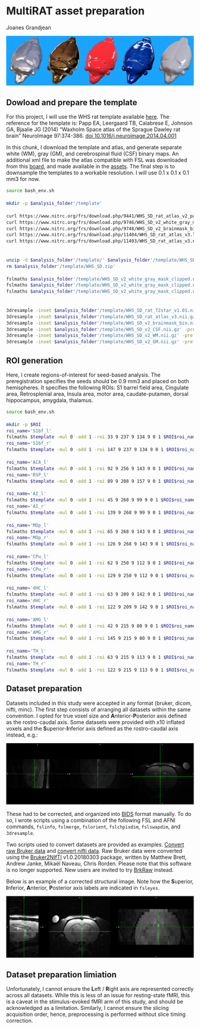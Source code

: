 MultiRAT asset preparation
================
Joanes Grandjean

![rat art](../assets/img/rat_art.png)

## Dowload and prepare the template

For this project, I will use the WHS rat template available
[here](https://www.nitrc.org/projects/whs-sd-atlas). The reference for
the template is: Papp EA, Leergaard TB, Calabrese E, Johnson GA, Bjaalie
JG (2014) “Waxholm Space atlas of the Sprague Dawley rat brain”
NeuroImage 97:374-386.
[doi 10.1016/j.neuroimage.2014.04.001](https://doi.org/10.1016/j.neuroimage.2014.04.001)

In this chunk, I download the template and atlas, and generate separate
white (WM), gray (GM), and cerebrospinal fluid (CSF) binary maps. An
additional xml file to make the atlas compatible with FSL was downloaded
from this [board](https://www.nitrc.org/forum/message.php?msg_id=29057),
and made available in the
[assets](assets/atlas/WHS_SD_rat_atlas_v3-FSL.xml). The final step is to
downsample the templates to a workable resolution. I will use 0.1 x 0.1
x 0.1 mm3 for now.

``` bash
source bash_env.sh

mkdir -p $analysis_folder'/template'

curl https://www.nitrc.org/frs/download.php/9441/WHS_SD_rat_atlas_v2_pack.zip --output $analysis_folder'/template/WHS_SD.zip'
curl https://www.nitrc.org/frs/download.php/9746/WHS_SD_v2_white_gray_mask_clipped.nii.gz --output $analysis_folder'/template/WHS_SD_v2_white_gray_mask_clipped.nii.gz'
curl https://www.nitrc.org/frs/download.php/9748/WHS_SD_v2_brainmask_bin.nii.gz --output $analysis_folder'/template/WHS_SD_v2_brainmask_bin.nii.gz'
curl https://www.nitrc.org/frs/download.php/11404/WHS_SD_rat_atlas_v3.label --output $analysis_folder'/template/WHS_SD_rat_atlas_v3.label'
curl https://www.nitrc.org/frs/download.php/11403/WHS_SD_rat_atlas_v3.nii.gz --output $analysis_folder'/template/WHS_SD_rat_atlas_v3.nii.gz'


unzip -d $analysis_folder'/template/' $analysis_folder'/template/WHS_SD.zip' 
rm $analysis_folder'/template/WHS_SD.zip' 

fslmaths $analysis_folder'/template/WHS_SD_v2_white_gray_mask_clipped.nii.gz' -thr 1 -uthr 1 -bin $analysis_folder'/template/WHS_SD_v2_WM.nii.gz'
fslmaths $analysis_folder'/template/WHS_SD_v2_white_gray_mask_clipped.nii.gz' -thr 2 -uthr 2 -bin $analysis_folder'/template/WHS_SD_v2_GM.nii.gz'
fslmaths $analysis_folder'/template/WHS_SD_v2_white_gray_mask_clipped.nii.gz' -thr 3 -uthr 3 -bin $analysis_folder'/template/WHS_SD_v2_CSF.nii.gz'


3dresample -inset $analysis_folder'/template/WHS_SD_rat_T2star_v1.01.nii.gz' -prefix $analysis_folder'/template/WHS_SD_rat_T2star_100um.nii.gz' -dxyz 0.1 0.1 0.1 -rmode Cu
3dresample -inset $analysis_folder'/template/WHS_SD_rat_atlas_v3.nii.gz' -prefix $analysis_folder'/template/WHS_SD_rat_atlas_v3_100um.nii.gz' -dxyz 0.1 0.1 0.1 -rmode NN
3dresample -inset $analysis_folder'/template/WHS_SD_v2_brainmask_bin.nii.gz' -prefix $analysis_folder'/template/WHS_SD_v2_brainmask_bin_100um.nii.gz' -dxyz 0.1 0.1 0.1 -rmode NN
3dresample -inset $analysis_folder'/template/WHS_SD_v2_CSF.nii.gz' -prefix $analysis_folder'/template/WHS_SD_v2_CSF_100um.nii.gz' -dxyz 0.1 0.1 0.1 -rmode NN
3dresample -inset $analysis_folder'/template/WHS_SD_v2_WM.nii.gz' -prefix $analysis_folder'/template/WHS_SD_v2_WM_100um.nii.gz' -dxyz 0.1 0.1 0.1 -rmode NN
3dresample -inset $analysis_folder'/template/WHS_SD_v2_GM.nii.gz' -prefix $analysis_folder'/template/WHS_SD_v2_GM_100um.nii.gz' -dxyz 0.1 0.1 0.1 -rmode NN
```

## ROI generation

Here, I create regions-of-interest for seed-based analysis. The
preregistration specifies the seeds should be 0.9 mm3 and placed on both
hemispheres. It specifies the following ROIs: S1 barrel field area,
Cingulate area, Retrosplenial area, Insula area, motor area,
caudate-putamen, dorsal hippocampus, amygdala, thalamus.

``` bash
source bash_env.sh

mkdir -p $ROI
roi_name='S1bf_l'
fslmaths $template -mul 0 -add 1 -roi 33 9 237 9 134 9 0 1 $ROI$roi_name -odt int
roi_name='S1bf_r'
fslmaths $template -mul 0 -add 1 -roi 147 9 237 9 134 9 0 1 $ROI$roi_name -odt int

roi_name='ACA_l'
fslmaths $template -mul 0 -add 1 -roi 92 9 256 9 143 9 0 1 $ROI$roi_name -odt int
roi_name='RSP_l'
fslmaths $template -mul 0 -add 1 -roi 89 9 208 9 157 9 0 1 $ROI$roi_name -odt int

roi_name='AI_l'
fslmaths $template -mul 0 -add 1 -roi 45 9 268 9 99 9 0 1 $ROI$roi_name -odt int
roi_name='AI_r'
fslmaths $template -mul 0 -add 1 -roi 139 9 268 9 99 9 0 1 $ROI$roi_name -odt int

roi_name='MOp_l'
fslmaths $template -mul 0 -add 1 -roi 65 9 268 9 143 9 0 1 $ROI$roi_name -odt int
roi_name='MOp_r'
fslmaths $template -mul 0 -add 1 -roi 126 9 268 9 143 9 0 1 $ROI$roi_name -odt int

roi_name='CPu_l'
fslmaths $template -mul 0 -add 1 -roi 62 9 250 9 112 9 0 1 $ROI$roi_name -odt int
roi_name='CPu_r'
fslmaths $template -mul 0 -add 1 -roi 129 9 250 9 112 9 0 1 $ROI$roi_name -odt int

roi_name='dHC_l'
fslmaths $template -mul 0 -add 1 -roi 63 9 209 9 142 9 0 1 $ROI$roi_name -odt int
roi_name='dHC_r'
fslmaths $template -mul 0 -add 1 -roi 122 9 209 9 142 9 0 1 $ROI$roi_name -odt int

roi_name='AMG_l'
fslmaths $template -mul 0 -add 1 -roi 42 9 215 9 80 9 0 1 $ROI$roi_name -odt int
roi_name='AMG_r'
fslmaths $template -mul 0 -add 1 -roi 145 9 215 9 80 9 0 1 $ROI$roi_name -odt int

roi_name='TH_l'
fslmaths $template -mul 0 -add 1 -roi 63 9 215 9 113 9 0 1 $ROI$roi_name -odt int
roi_name='TH_r'
fslmaths $template -mul 0 -add 1 -roi 122 9 215 9 113 9 0 1 $ROI$roi_name -odt int
```

## Dataset preparation

Datasets included in this study were accepted in any format (bruker,
dicom, nifti, minc). The first step consists of arranging all datasets
within the same convention. I opted for true voxel size and
**A**nterior-**P**osterior axis defined as the rostro-caudal axis. Some
datasets were provided with x10 inflated voxels and the
**S**uperior-**I**nferior axis defined as the rostro-caudal axis
instead, e.g.:

![raw structrual image](../assets/img/orient_pre.png)

These had to be corrected, and organized into
[BIDS](https://bids.neuroimaging.io/) format manually. To do so, I wrote
scripts using a combination of the following FSL and AFNI commands,
`fslinfo`, `fslmerge`, `fslorient`, `fslchpixdim`, `fslswapdim`, and
`3dresample`.

Two scripts used to convert datasets are provided as examples. [Convert
raw Bruker data](../assets/script/convert_bruker.sh) and [convert nifti
data](../assets/script/convert_nifti.sh). Raw Bruker data were converted
using the [Bruker2NIfTI](https://github.com/neurolabusc/Bru2Nii)
v1.0.20180303 package, written by Matthew Brett, Andrew Janke, Mikaël
Naveau, Chris Rorden. Please note that this software is no longer
supported. New users are invited to try
[BrkRaw](https://github.com/BrkRaw/bruker) instead.

Below is an example of a corrected structural image. Note how the
**S**uperior, **I**nferior, **A**nterior, **P**osterior axis labels are
indicated in `fsleyes`.

![corrected structrual image](../assets/img/orient_post.png)

## Dataset preparation limiation

Unfortunately, I cannot ensure the **L**eft / **R**ight axis are
represented correctly across all datasets. While this is less of an
issue for resting-state fMRI, this is a caveat in the stimulus-evoked
fMRI arm of this study, and should be acknowledged as a limitation.
Similarly, I cannot ensure the slicing acquisition order, hence,
preprocessing is performed without slice timing correction.
